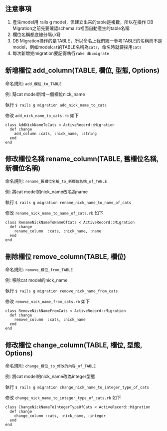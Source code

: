 注意事項
-------

1. 產生model用 rails g model，但建立出來的table是複數，所以在操作 DB Migration之前先要確認schema.rb裡面自動產生的table名稱
2. 欄位名稱都底線分隔小寫
3. DB Migration操作的是TABLE，所以命名上我們統一參考TABLE的名稱而不是model，例如model`cat`的TABLE名稱為`cats`，命名時就要採用`cats`
4. 每次新增完migration要記得執行`rake db:migrate`

新增欄位 add_column(TABLE, 欄位, 型態, Options)
------------------------------------------------

命名規則: `add_欄位_to_TABLE`

例: 幫cat model新增一個欄位nick_name

執行 `$ rails g migration add_nick_name_to_cats`

修改 `add_nick_name_to_cats.rb` 如下  

```
class AddNickNameToCats < ActiveRecord::Migration
  def change
    add_column :cats, :nick_name, :string
  end
end
```

修改欄位名稱 rename_column(TABLE, 舊欄位名稱, 新欄位名稱)
----------------------------------------

命名規則: `rename_舊欄位名稱_to_新欄位名稱_of_TABLE`

例: 將cat model的nick_name改名為name
  
執行 `$ rails g migration rename_nick_name_to_name_of_cats`   

修改 `rename_nick_name_to_name_of_cats.rb` 如下

```
class RenameNickNameToNameOfCats < ActiveRecord::Migration
  def change
    rename_column  :cats, :nick_name, :name
  end
end
```

刪除欄位 remove_column(TABLE, 欄位)
----------------------------------------

命名規則: `remove_欄位_from_TABLE`

例: 移除cat model的nick_name  

執行 `$ rails g migration remove_nick_name_from_cats`   

修改 `remove_nick_name_from_cats.rb` 如下

```
class RemoveNickNameFromCats < ActiveRecord::Migration
  def change
    remove_column  :cats, :nick_name
  end
end
```

修改欄位 change_column(TABLE, 欄位, 型態, Options)
---------------------------------------------------
 
命名規則: `change_欄位_to_修改的內容_of_TABLE`

例: 將cat model的nick_name改為integer型態  

執行 `$ rails g migration change_nick_name_to_integer_type_of_cats`   

修改 `change_nick_name_to_integer_type_of_cats.rb` 如下

```
class ChangeNickNameToIntegerTypeOfCats < ActiveRecord::Migration
  def change
    change_column :cats, :nick_name, :integer
  end
end
```
